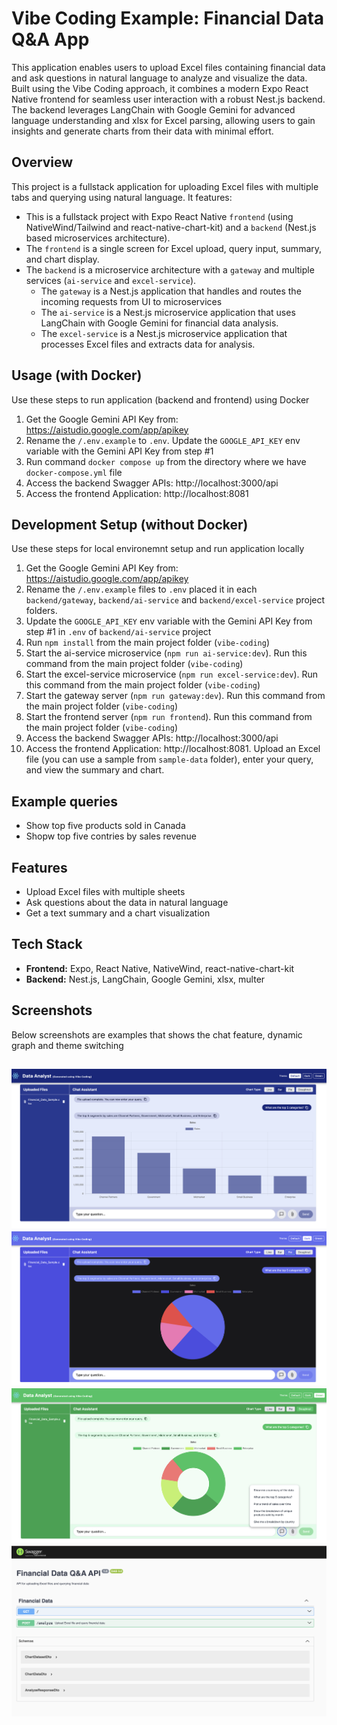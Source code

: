 # Vibe Coding Example: Financial Data Q&A App
This application enables users to upload Excel files containing financial data and ask questions in natural language to analyze and visualize the data. Built using the Vibe Coding approach, it combines a modern Expo React Native frontend for seamless user interaction with a robust Nest.js backend. The backend leverages LangChain with Google Gemini for advanced language understanding and xlsx for Excel parsing, allowing users to gain insights and generate charts from their data with minimal effort.

## Overview
This project is a fullstack application for uploading Excel files with multiple tabs and querying using natural language. It features:
- This is a fullstack project with Expo React Native `frontend` (using NativeWind/Tailwind and react-native-chart-kit) and a `backend` (Nest.js based microservices architecture).
- The `frontend` is a single screen for Excel upload, query input, summary, and chart display.
- The `backend` is a microservice architecture with a `gateway` and multiple services (`ai-service` and `excel-service`).
    - The `gateway` is a Nest.js application that handles and routes the incoming requests from UI to microservices
    - The `ai-service` is a Nest.js microservice application that uses LangChain with Google Gemini for financial data analysis.
    - The `excel-service` is a Nest.js microservice application that processes Excel files and extracts data for analysis.

## Usage (with Docker)
Use these steps to run application (backend and frontend) using Docker
1. Get the Google Gemini API Key from: https://aistudio.google.com/app/apikey
2. Rename the `/.env.example` to `.env`. Update the `GOOGLE_API_KEY` env variable with the Gemini API Key from step #1
3. Run command `docker compose up` from the directory where we have `docker-compose.yml` file
4. Access the backend Swagger APIs: http://localhost:3000/api
5. Access the frontend Application: http://localhost:8081

## Development Setup (without Docker)
Use these steps for local environemnt setup and run application locally
1. Get the Google Gemini API Key from: https://aistudio.google.com/app/apikey
2. Rename the `/.env.example` files to `.env` placed it in each `backend/gateway`, `backend/ai-service` and `backend/excel-service` project folders. 
3. Update the `GOOGLE_API_KEY` env variable with the Gemini API Key from step #1 in `.env` of `backend/ai-service` project
4. Run `npm install` from the main project folder (`vibe-coding`)
5. Start the ai-service microservice (`npm run ai-service:dev`). Run this command from the main project folder (`vibe-coding`)
6. Start the excel-service microservice (`npm run excel-service:dev`). Run this command from the main project folder (`vibe-coding`)
7. Start the gateway server (`npm run gateway:dev`). Run this command from the main project folder (`vibe-coding`)
8. Start the frontend server (`npm run frontend`). Run this command from the main project folder (`vibe-coding`)
9. Access the backend Swagger APIs: http://localhost:3000/api
10. Access the frontend Application: http://localhost:8081. Upload an Excel file (you can use a sample from `sample-data` folder), enter your query, and view the summary and chart.

## Example queries
- Show top five products sold in Canada
- Shopw top five contries by sales revenue

## Features
- Upload Excel files with multiple sheets
- Ask questions about the data in natural language
- Get a text summary and a chart visualization

## Tech Stack
- **Frontend:** Expo, React Native, NativeWind, react-native-chart-kit
- **Backend:** Nest.js, LangChain, Google Gemini, xlsx, multer

## Screenshots
Below screenshots are examples that shows the chat feature, dynamic graph and theme switching

![Line Graph](./sample-data/screen_1.png)
![Pie Screen 2](./sample-data/screen_2.png)
![Green Theme](./sample-data/screen_3.png)
![Swagger Open API](./sample-data/screen_4.png)
---
